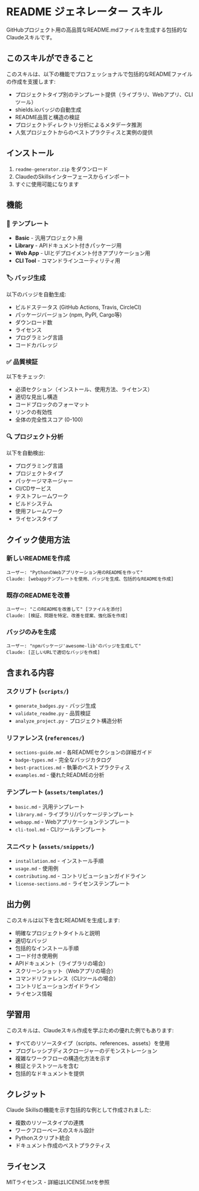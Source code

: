 # README ジェネレーター スキル

GitHubプロジェクト用の高品質なREADME.mdファイルを生成する包括的なClaudeスキルです。

## このスキルができること

このスキルは、以下の機能でプロフェッショナルで包括的なREADMEファイルの作成を支援します:
- プロジェクトタイプ別のテンプレート提供（ライブラリ、Webアプリ、CLIツール）
- shields.ioバッジの自動生成
- README品質と構造の検証
- プロジェクトディレクトリ分析によるメタデータ推測
- 人気プロジェクトからのベストプラクティスと実例の提供

## インストール

1. `readme-generator.zip` をダウンロード
2. ClaudeのSkillsインターフェースからインポート
3. すぐに使用可能になります

## 機能

### 📝 テンプレート
- **Basic** - 汎用プロジェクト用
- **Library** - APIドキュメント付きパッケージ用
- **Web App** - UIとデプロイメント付きアプリケーション用
- **CLI Tool** - コマンドラインユーティリティ用

### 🏷️ バッジ生成
以下のバッジを自動生成:
- ビルドステータス (GitHub Actions, Travis, CircleCI)
- パッケージバージョン (npm, PyPI, Cargo等)
- ダウンロード数
- ライセンス
- プログラミング言語
- コードカバレッジ

### ✅ 品質検証
以下をチェック:
- 必須セクション（インストール、使用方法、ライセンス）
- 適切な見出し構造
- コードブロックのフォーマット
- リンクの有効性
- 全体の完全性スコア (0-100)

### 🔍 プロジェクト分析
以下を自動検出:
- プログラミング言語
- プロジェクトタイプ
- パッケージマネージャー
- CI/CDサービス
- テストフレームワーク
- ビルドシステム
- 使用フレームワーク
- ライセンスタイプ

## クイック使用方法

### 新しいREADMEを作成
```
ユーザー: "PythonのWebアプリケーション用のREADMEを作って"
Claude: [webappテンプレートを使用、バッジを生成、包括的なREADMEを作成]
```

### 既存のREADMEを改善
```
ユーザー: "このREADMEを改善して" [ファイルを添付]
Claude: [検証、問題を特定、改善を提案、強化版を作成]
```

### バッジのみを生成
```
ユーザー: "npmパッケージ'awesome-lib'のバッジを生成して"
Claude: [正しいURLで適切なバッジを作成]
```

## 含まれる内容

### スクリプト (`scripts/`)
- `generate_badges.py` - バッジ生成
- `validate_readme.py` - 品質検証
- `analyze_project.py` - プロジェクト構造分析

### リファレンス (`references/`)
- `sections-guide.md` - 各READMEセクションの詳細ガイド
- `badge-types.md` - 完全なバッジカタログ
- `best-practices.md` - 執筆のベストプラクティス
- `examples.md` - 優れたREADMEの分析

### テンプレート (`assets/templates/`)
- `basic.md` - 汎用テンプレート
- `library.md` - ライブラリ/パッケージテンプレート
- `webapp.md` - Webアプリケーションテンプレート
- `cli-tool.md` - CLIツールテンプレート

### スニペット (`assets/snippets/`)
- `installation.md` - インストール手順
- `usage.md` - 使用例
- `contributing.md` - コントリビューションガイドライン
- `license-sections.md` - ライセンステンプレート

## 出力例

このスキルは以下を含むREADMEを生成します:
- 明確なプロジェクトタイトルと説明
- 適切なバッジ
- 包括的なインストール手順
- コード付き使用例
- APIドキュメント（ライブラリの場合）
- スクリーンショット（Webアプリの場合）
- コマンドリファレンス（CLIツールの場合）
- コントリビューションガイドライン
- ライセンス情報

## 学習用

このスキルは、Claudeスキル作成を学ぶための優れた例でもあります:
- すべてのリソースタイプ（scripts、references、assets）を使用
- プログレッシブディスクロージャーのデモンストレーション
- 複雑なワークフローの構造化方法を示す
- 検証とテストツールを含む
- 包括的なドキュメントを提供

## クレジット

Claude Skillsの機能を示す包括的な例として作成されました:
- 複数のリソースタイプの連携
- ワークフローベースのスキル設計
- Pythonスクリプト統合
- ドキュメント作成のベストプラクティス

## ライセンス

MITライセンス - 詳細はLICENSE.txtを参照
